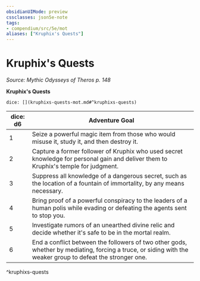 ```yaml
---
obsidianUIMode: preview
cssclasses: json5e-note
tags:
- compendium/src/5e/mot
aliases: ["Kruphix's Quests"]
---
```

# Kruphix's Quests
*Source: Mythic Odysseys of Theros p. 148* 

**Kruphix's Quests**

`dice: [](kruphixs-quests-mot.md#^kruphixs-quests)`

| dice: d6 | Adventure Goal |
|----------|----------------|
| 1 | Seize a powerful magic item from those who would misuse it, study it, and then destroy it. |
| 2 | Capture a former follower of Kruphix who used secret knowledge for personal gain and deliver them to Kruphix's temple for judgment. |
| 3 | Suppress all knowledge of a dangerous secret, such as the location of a fountain of immortality, by any means necessary. |
| 4 | Bring proof of a powerful conspiracy to the leaders of a human polis while evading or defeating the agents sent to stop you. |
| 5 | Investigate rumors of an unearthed divine relic and decide whether it's safe to be in the mortal realm. |
| 6 | End a conflict between the followers of two other gods, whether by mediating, forcing a truce, or siding with the weaker group to defeat the stronger one. |
^kruphixs-quests